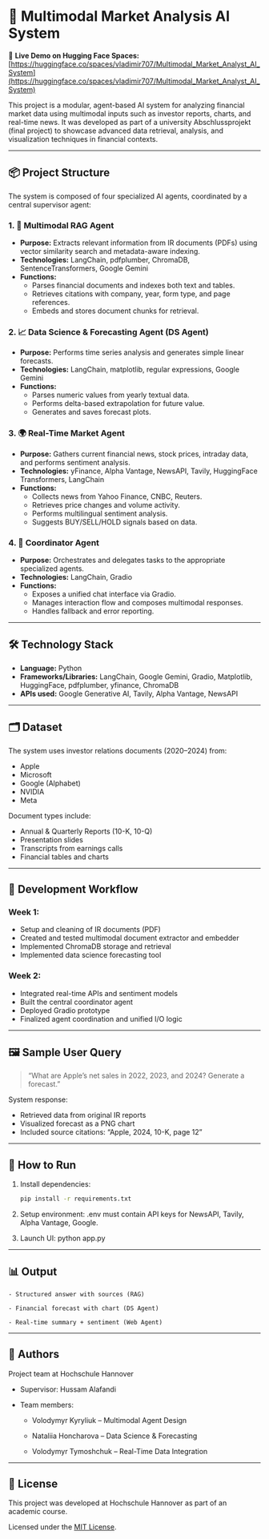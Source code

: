 # 🚀 Multimodal Market Analysis AI System

🔗 **Live Demo on Hugging Face Spaces:** [https://huggingface.co/spaces/vladimir707/Multimodal_Market_Analyst_AI_System](https://huggingface.co/spaces/vladimir707/Multimodal_Market_Analyst_AI_System)

This project is a modular, agent-based AI system for analyzing financial market data using multimodal inputs such as investor reports, charts, and real-time news. It was developed as part of a university Abschlussprojekt (final project) to showcase advanced data retrieval, analysis, and visualization techniques in financial contexts.

---

## 📦 Project Structure

The system is composed of four specialized AI agents, coordinated by a central supervisor agent:

### 1. 🧠 Multimodal RAG Agent
- **Purpose:** Extracts relevant information from IR documents (PDFs) using vector similarity search and metadata-aware indexing.
- **Technologies:** LangChain, pdfplumber, ChromaDB, SentenceTransformers, Google Gemini
- **Functions:**
  - Parses financial documents and indexes both text and tables.
  - Retrieves citations with company, year, form type, and page references.
  - Embeds and stores document chunks for retrieval.

### 2. 📈 Data Science & Forecasting Agent (DS Agent)
- **Purpose:** Performs time series analysis and generates simple linear forecasts.
- **Technologies:** LangChain, matplotlib, regular expressions, Google Gemini
- **Functions:**
  - Parses numeric values from yearly textual data.
  - Performs delta-based extrapolation for future value.
  - Generates and saves forecast plots.

### 3. 🌍 Real-Time Market Agent
- **Purpose:** Gathers current financial news, stock prices, intraday data, and performs sentiment analysis.
- **Technologies:** yFinance, Alpha Vantage, NewsAPI, Tavily, HuggingFace Transformers, LangChain
- **Functions:**
  - Collects news from Yahoo Finance, CNBC, Reuters.
  - Retrieves price changes and volume activity.
  - Performs multilingual sentiment analysis.
  - Suggests BUY/SELL/HOLD signals based on data.

### 4. 🧭 Coordinator Agent
- **Purpose:** Orchestrates and delegates tasks to the appropriate specialized agents.
- **Technologies:** LangChain, Gradio
- **Functions:**
  - Exposes a unified chat interface via Gradio.
  - Manages interaction flow and composes multimodal responses.
  - Handles fallback and error reporting.

---

## 🛠️ Technology Stack

- **Language:** Python
- **Frameworks/Libraries:** LangChain, Google Gemini, Gradio, Matplotlib, HuggingFace, pdfplumber, yfinance, ChromaDB
- **APIs used:** Google Generative AI, Tavily, Alpha Vantage, NewsAPI

---

## 🗂️ Dataset

The system uses investor relations documents (2020–2024) from:

- Apple
- Microsoft
- Google (Alphabet)
- NVIDIA
- Meta

Document types include:

- Annual & Quarterly Reports (10-K, 10-Q)
- Presentation slides
- Transcripts from earnings calls
- Financial tables and charts

---

## 🧪 Development Workflow

### Week 1:
- Setup and cleaning of IR documents (PDF)
- Created and tested multimodal document extractor and embedder
- Implemented ChromaDB storage and retrieval
- Implemented data science forecasting tool

### Week 2:
- Integrated real-time APIs and sentiment models
- Built the central coordinator agent
- Deployed Gradio prototype
- Finalized agent coordination and unified I/O logic

---

## 🖼️ Sample User Query

> “What are Apple’s net sales in 2022, 2023, and 2024? Generate a forecast.”

System response:

- Retrieved data from original IR reports
- Visualized forecast as a PNG chart
- Included source citations: “Apple, 2024, 10-K, page 12”

---

## 🧪 How to Run

1. Install dependencies:  
   ```bash
   pip install -r requirements.txt

2. Setup environment:
    .env must contain API keys for NewsAPI, Tavily, Alpha Vantage, Google.

3. Launch UI:
    python app.py
    
---

## 📊 Output

    - Structured answer with sources (RAG)

    - Financial forecast with chart (DS Agent)

    - Real-time summary + sentiment (Web Agent)
        
---

## 📍 Authors

Project team at Hochschule Hannover

   - Supervisor: Hussam Alafandi
   
   - Team members:

        - Volodymyr Kyryliuk – Multimodal Agent Design

        - Nataliia Honcharova – Data Science & Forecasting  

        - Volodymyr Tymoshchuk – Real-Time Data Integration

---

## 📃 License

This project was developed at Hochschule Hannover as part of an academic course.

Licensed under the [MIT License](LICENSE).
